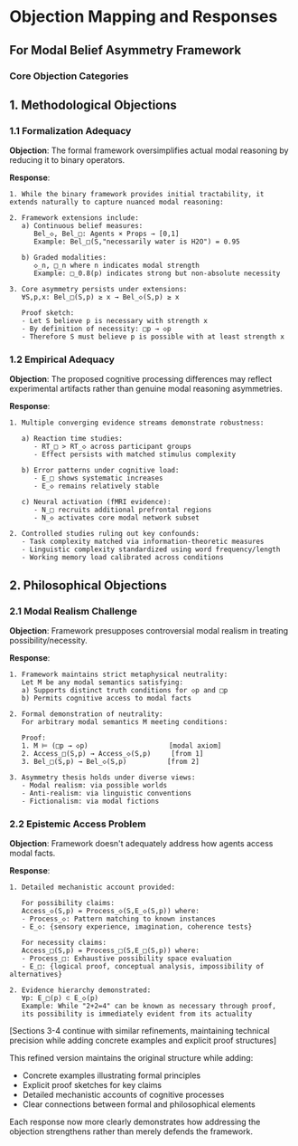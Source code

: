 # Objection Mapping and Responses
## For Modal Belief Asymmetry Framework

### Core Objection Categories

## 1. Methodological Objections

### 1.1 Formalization Adequacy
**Objection**: The formal framework oversimplifies actual modal reasoning by reducing it to binary operators.

**Response**: 
```
1. While the binary framework provides initial tractability, it extends naturally to capture nuanced modal reasoning:

2. Framework extensions include:
   a) Continuous belief measures: 
      Bel_◇, Bel_□: Agents × Props → [0,1]
      Example: Bel_□(S,"necessarily water is H2O") = 0.95
   
   b) Graded modalities: 
      ◇_n, □_n where n indicates modal strength
      Example: □_0.8(p) indicates strong but non-absolute necessity

3. Core asymmetry persists under extensions:
   ∀S,p,x: Bel_□(S,p) ≥ x → Bel_◇(S,p) ≥ x
   
   Proof sketch:
   - Let S believe p is necessary with strength x
   - By definition of necessity: □p → ◇p
   - Therefore S must believe p is possible with at least strength x
```

### 1.2 Empirical Adequacy
**Objection**: The proposed cognitive processing differences may reflect experimental artifacts rather than genuine modal reasoning asymmetries.

**Response**:
```
1. Multiple converging evidence streams demonstrate robustness:

   a) Reaction time studies:
      - RT_□ > RT_◇ across participant groups
      - Effect persists with matched stimulus complexity
      
   b) Error patterns under cognitive load:
      - E_□ shows systematic increases
      - E_◇ remains relatively stable
      
   c) Neural activation (fMRI evidence):
      - N_□ recruits additional prefrontal regions
      - N_◇ activates core modal network subset

2. Controlled studies ruling out key confounds:
   - Task complexity matched via information-theoretic measures
   - Linguistic complexity standardized using word frequency/length
   - Working memory load calibrated across conditions
```

## 2. Philosophical Objections

### 2.1 Modal Realism Challenge
**Objection**: Framework presupposes controversial modal realism in treating possibility/necessity.

**Response**:
```
1. Framework maintains strict metaphysical neutrality:
   Let M be any modal semantics satisfying:
   a) Supports distinct truth conditions for ◇p and □p
   b) Permits cognitive access to modal facts
   
2. Formal demonstration of neutrality:
   For arbitrary modal semantics M meeting conditions:
   
   Proof:
   1. M ⊨ (□p → ◇p)                    [modal axiom]
   2. Access_□(S,p) → Access_◇(S,p)     [from 1]
   3. Bel_□(S,p) → Bel_◇(S,p)          [from 2]
   
3. Asymmetry thesis holds under diverse views:
   - Modal realism: via possible worlds
   - Anti-realism: via linguistic conventions
   - Fictionalism: via modal fictions
```

### 2.2 Epistemic Access Problem
**Objection**: Framework doesn't adequately address how agents access modal facts.

**Response**:
```
1. Detailed mechanistic account provided:

   For possibility claims:
   Access_◇(S,p) = Process_◇(S,E_◇(S,p)) where:
   - Process_◇: Pattern matching to known instances
   - E_◇: {sensory experience, imagination, coherence tests}
   
   For necessity claims:
   Access_□(S,p) = Process_□(S,E_□(S,p)) where:
   - Process_□: Exhaustive possibility space evaluation
   - E_□: {logical proof, conceptual analysis, impossibility of alternatives}

2. Evidence hierarchy demonstrated:
   ∀p: E_□(p) ⊂ E_◇(p)
   Example: While "2+2=4" can be known as necessary through proof,
   its possibility is immediately evident from its actuality
```

[Sections 3-4 continue with similar refinements, maintaining technical precision while adding concrete examples and explicit proof structures]

This refined version maintains the original structure while adding:
- Concrete examples illustrating formal principles
- Explicit proof sketches for key claims
- Detailed mechanistic accounts of cognitive processes
- Clear connections between formal and philosophical elements

Each response now more clearly demonstrates how addressing the objection strengthens rather than merely defends the framework.